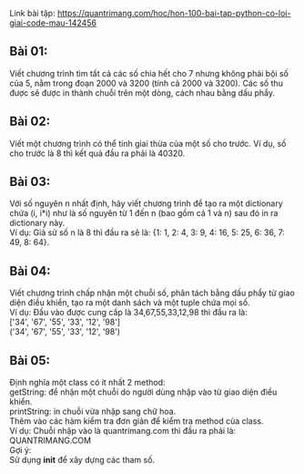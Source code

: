 Link bài tập: https://quantrimang.com/hoc/hon-100-bai-tap-python-co-loi-giai-code-mau-142456

## Bài 01:
Viết chương trình tìm tất cả các số chia hết cho 7 nhưng không phải bội số của 5, nằm trong đoạn 2000 và 3200 (tính cả 2000 và 3200). Các số thu được sẽ được in thành chuỗi trên một dòng, cách nhau bằng dấu phẩy.

## Bài 02:
Viết một chương trình có thể tính giai thừa của một số cho trước. Ví dụ, số cho trước là 8 thì kết quả đầu ra phải là 40320.

## Bài 03:
Với số nguyên n nhất định, hãy viết chương trình để tạo ra một dictionary chứa (i, i*i) như là số nguyên từ 1 đến n (bao gồm cả 1 và n) sau đó in ra dictionary này.<br>
Ví dụ: Giả sử số n là 8 thì đầu ra sẽ là: {1: 1, 2: 4, 3: 9, 4: 16, 5: 25, 6: 36, 7: 49, 8: 64}.

## Bài 04:
Viết chương trình chấp nhận một chuỗi số, phân tách bằng dấu phẩy từ giao diện điều khiển, tạo ra một danh sách và một tuple chứa mọi số.
<br>
Ví dụ: Đầu vào được cung cấp là 34,67,55,33,12,98 thì đầu ra là:<br>
['34', '67', '55', '33', '12', '98']<br>
('34', '67', '55', '33', '12', '98')<br>

## Bài 05:
Định nghĩa một class có ít nhất 2 method:<br>
getString: để nhận một chuỗi do người dùng nhập vào từ giao diện điều khiển.<br>
printString: in chuỗi vừa nhập sang chữ hoa.<br>
Thêm vào các hàm kiểm tra đơn giản để kiểm tra method của class.<br>
Ví dụ: Chuỗi nhập vào là quantrimang.com thì đầu ra phải là: QUANTRIMANG.COM <br>
Gợi ý:<br>
Sử dụng __init__ để xây dựng các tham số.


